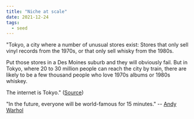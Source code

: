 ```yaml
---
title: "Niche at scale"
date: 2021-12-24
tags:
  - seed
---
```


"Tokyo, a city where a number of unusual stores exist: Stores that only sell vinyl records from the 1970s, or that only sell whisky from the 1980s.

Put those stores in a Des Moines suburb and they will obviously fail. But in Tokyo, where 20 to 30 million people can reach the city by train, there are likely to be a few thousand people who love 1970s albums or 1980s whiskey.

The internet is Tokyo." ([Source](https://www.inc.com/jeff-haden/small-business-ideas-startup-ideas-start-a-business-entrepreneur-mark-cuban-how-to-decide-which-side-hustle-to-start.html))

"In the future, everyone will be world-famous for 15 minutes." -- [Andy Warhol](https://en.wikipedia.org/wiki/15_minutes_of_fame)
